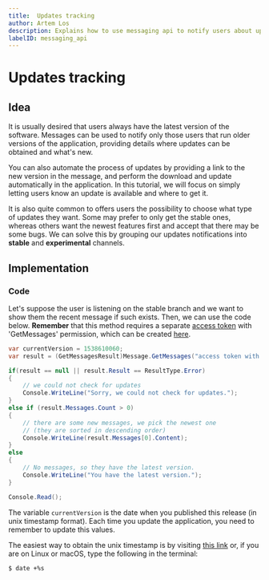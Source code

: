 ```yaml
---
title:  Updates tracking
author: Artem Los
description: Explains how to use messaging api to notify users about updates.
labelID: messaging_api
---
```


# Updates tracking

## Idea

It is usually desired that users always have the latest version of the software. Messages can be used to notify only those users that run older versions of the application, providing details where updates can be obtained and what's new.

You can also automate the process of updates by providing a link to the new version in the message, and perform the download and update automatically in the application. In this tutorial, we will focus on simply letting users know an update is available and where to get it.

It is also quite common to offers users the possibility to choose what type of updates they want. Some may prefer to only get the stable ones, whereas others want the newest features first and accept that there may be some bugs. We can solve this by grouping our updates notifications into **stable** and **experimental** channels.

## Implementation

### Code
Let's suppose the user is listening on the stable branch and we want to show them the recent message if such exists. Then, we can use the code below. **Remember** that this method requires a separate [access token](/getting-started/access-token) with 'GetMessages' permission, which can be created [here](https://app.cryptolens.io/User/AccessToken#/).

```cs
var currentVersion = 1538610060;
var result = (GetMessagesResult)Message.GetMessages("access token with GetMessages permission", new GetMessagesModel { Channel = "stable", Time = currentVersion } );

if(result == null || result.Result == ResultType.Error)
{
    // we could not check for updates
    Console.WriteLine("Sorry, we could not check for updates.");
}
else if (result.Messages.Count > 0)
{
    // there are some new messages, we pick the newest one 
    // (they are sorted in descending order)
    Console.WriteLine(result.Messages[0].Content);
}
else
{
    // No messages, so they have the latest version.
    Console.WriteLine("You have the latest version.");
}

Console.Read();
```

The variable `currentVersion` is the date when you published this release (in unix timestamp format). Each time you update the application, you need to remember to update this values.

The easiest way to obtain the unix timestamp is by visiting [this link](https://duckduckgo.com/?q=unix+timestamp) or, if you are on Linux or macOS, type the following in the terminal:

```
$ date +%s
```